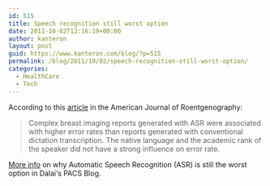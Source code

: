 ```yaml
---
id: 515
title: Speech recognition still worst option
date: 2011-10-02T12:16:19+00:00
author: kanteron
layout: post
guid: https://www.kanteron.com/blog/?p=515
permalink: /blog/2011/10/02/speech-recognition-still-worst-option/
categories:
  - HealthCare
  - Tech
---
```

According to this <a title="https://www.ajronline.org/content/197/4/923.full" href="https://www.ajronline.org/content/197/4/923.full" target="_blank">article</a> in the American Journal of Roentgenography:

> Complex breast imaging reports generated with ASR were associated with higher error rates than reports generated with conventional dictation transcription. The native language and the academic rank of the speaker did not have a strong influence on error rate.

<a title="https://doctordalai.blogspot.com/2011/09/another-nail-in-speech-recognitions.html" href="https://doctordalai.blogspot.com/2011/09/another-nail-in-speech-recognitions.html" target="_blank">More info</a> on why Automatic Speech Recognition (ASR) is still the worst option in Dalai‘s PACS Blog.